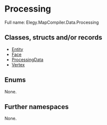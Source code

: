 ﻿
# Processing

Full name: Elegy.MapCompiler.Data.Processing

## Classes, structs and/or records

* [Entity](Entity.md)
* [Face](Face.md)
* [ProcessingData](ProcessingData.md)
* [Vertex](Vertex.md)

## Enums

None.

## Further namespaces

None.


